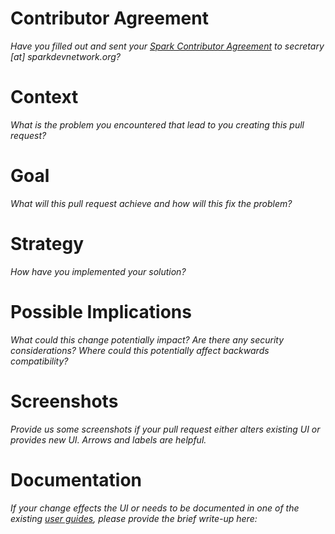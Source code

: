 # Contributor Agreement
_Have you filled out and sent your [Spark Contributor Agreement](http://www.rockrms.com/Content/RockExternal/Misc/Contributor%20Agreement.pdf) to secretary [at] sparkdevnetwork.org?_

# Context
_What is the problem you encountered that lead to you creating this pull request?_

# Goal
_What will this pull request achieve and how will this fix the problem?_

# Strategy
_How have you implemented your solution?_

# Possible Implications
_What could this change potentially impact? Are there any security considerations? Where could this potentially affect backwards compatibility?_

# Screenshots
_Provide us some screenshots if your pull request either alters existing UI or provides new UI. Arrows and labels are helpful._

# Documentation
_If your change effects the UI or needs to be documented in one of the existing [user guides](http://www.rockrms.com/Learn/Documentation), please provide the brief write-up here:_
